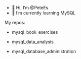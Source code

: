 - 👋 Hi, I’m @PeteEs
- 🌱 I’m currently learning MySQL

My repos:


- mysql_book_exercises


- mysql_data_analysis


- mysql_database_administration

<!---
PeteEs/PeteEs is a ✨ special ✨ repository because its `README.md` (this file) appears on your GitHub profile.
You can click the Preview link to take a look at your changes.
--->
